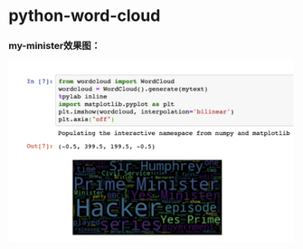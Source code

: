 # python-word-cloud

### my-minister效果图：
![my-minister效果图](https://github.com/kylin1wang2/python-word-cloud/blob/master/WechatIMG14283.png?raw=true)

